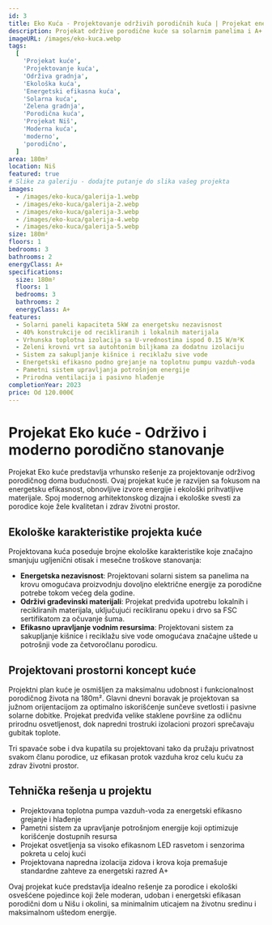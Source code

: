 ```yaml
---
id: 3
title: Eko Kuća - Projektovanje održivih porodičnih kuća | Projekat energetski efikasnog doma
description: Projekat održive porodične kuće sa solarnim panelima i A+ energetskom efikasnošću. Moderna ekološka kuća od prirodnih materijala sa minimalnim ekološkim otiskom. Idealno rešenje za održivu gradnju i zdravo stanovanje u Srbiji.
imageURL: /images/eko-kuca.webp
tags:
  [
    'Projekat kuće',
    'Projektovanje kuća',
    'Održiva gradnja',
    'Ekološka kuća',
    'Energetski efikasna kuća',
    'Solarna kuća',
    'Zelena gradnja',
    'Porodična kuća',
    'Projekat Niš',
    'Moderna kuća',
    'moderno',
    'porodično',
  ]
area: 180m²
location: Niš
featured: true
# Slike za galeriju - dodajte putanje do slika vašeg projekta
images:
  - /images/eko-kuca/galerija-1.webp
  - /images/eko-kuca/galerija-2.webp
  - /images/eko-kuca/galerija-3.webp
  - /images/eko-kuca/galerija-4.webp
  - /images/eko-kuca/galerija-5.webp
size: 180m²
floors: 1
bedrooms: 3
bathrooms: 2
energyClass: A+
specifications:
  size: 180m²
  floors: 1
  bedrooms: 3
  bathrooms: 2
  energyClass: A+
features:
  - Solarni paneli kapaciteta 5kW za energetsku nezavisnost
  - 40% konstrukcije od recikliranih i lokalnih materijala
  - Vrhunska toplotna izolacija sa U-vrednostima ispod 0.15 W/m²K
  - Zeleni krovni vrt sa autohtonim biljkama za dodatnu izolaciju
  - Sistem za sakupljanje kišnice i reciklažu sive vode
  - Energetski efikasno podno grejanje na toplotnu pumpu vazduh-voda
  - Pametni sistem upravljanja potrošnjom energije
  - Prirodna ventilacija i pasivno hlađenje
completionYear: 2023
price: Od 120.000€
---
```


# Projekat Eko kuće - Održivo i moderno porodično stanovanje

Projekat Eko kuće predstavlja vrhunsko rešenje za projektovanje održivog porodičnog doma budućnosti. Ovaj projekat kuće je razvijen sa fokusom na energetsku efikasnost, obnovljive izvore energije i ekološki prihvatljive materijale. Spoj modernog arhitektonskog dizajna i ekološke svesti za porodice koje žele kvalitetan i zdrav životni prostor.

## Ekološke karakteristike projekta kuće

Projektovana kuća poseduje brojne ekološke karakteristike koje značajno smanjuju ugljenični otisak i mesečne troškove stanovanja:

- **Energetska nezavisnost**: Projektovani solarni sistem sa panelima na krovu omogućava proizvodnju dovoljno električne energije za porodične potrebe tokom većeg dela godine.
- **Održivi građevinski materijali**: Projekat predviđa upotrebu lokalnih i recikliranih materijala, uključujući recikliranu opeku i drvo sa FSC sertifikatom za očuvanje šuma.
- **Efikasno upravljanje vodnim resursima**: Projektovani sistem za sakupljanje kišnice i reciklažu sive vode omogućava značajne uštede u potrošnji vode za četvoročlanu porodicu.

## Projektovani prostorni koncept kuće

Projektni plan kuće je osmišljen za maksimalnu udobnost i funkcionalnost porodičnog života na 180m². Glavni dnevni boravak je projektovan sa južnom orijentacijom za optimalno iskorišćenje sunčeve svetlosti i pasivne solarne dobitke. Projekat predviđa velike staklene površine za odličnu prirodnu osvetljenost, dok napredni trostruki izolacioni prozori sprečavaju gubitak toplote.

Tri spavaće sobe i dva kupatila su projektovani tako da pružaju privatnost svakom članu porodice, uz efikasan protok vazduha kroz celu kuću za zdrav životni prostor.

## Tehnička rešenja u projektu

- Projektovana toplotna pumpa vazduh-voda za energetski efikasno grejanje i hlađenje
- Pametni sistem za upravljanje potrošnjom energije koji optimizuje korišćenje dostupnih resursa
- Projekat osvetljenja sa visoko efikasnom LED rasvetom i senzorima pokreta u celoj kući
- Projektovana napredna izolacija zidova i krova koja premašuje standardne zahteve za energetski razred A+

Ovaj projekat kuće predstavlja idealno rešenje za porodice i ekološki osvešćene pojedince koji žele moderan, udoban i energetski efikasan porodični dom u Nišu i okolini, sa minimalnim uticajem na životnu sredinu i maksimalnom uštedom energije.
